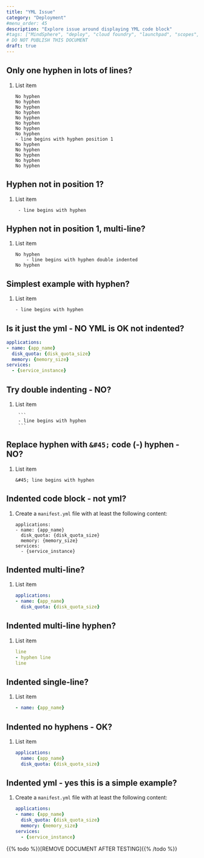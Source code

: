 ```yaml
---
title: "YML Issue"
category: "Deployment"
#menu_order: 45
description: "Explore issue around displaying YML code block"
#tags: ["MindSphere", "deploy", "cloud foundry", "launchpad", "scopes", "roles", "sso", "XSRF", "limitations", "Gateway"]
# DO NOT PUBLISH THIS DOCUMENT
draft: true
---
```


## Only one hyphen in lots of lines?

1. List item

    ```
    No hyphen
    No hyphen
    No hyphen
    No hyphen
    No hyphen
    No hyphen
    No hyphen
    No hyphen
    - line begins with hyphen position 1
    No hyphen
    No hyphen
    No hyphen
    No hyphen
    No hyphen
    ```

## Hyphen not in position 1?

1. List item

    ```
     - line begins with hyphen
    ```

## Hyphen not in position 1, multi-line?

1. List item

    ```
    No hyphen
        - line begins with hyphen double indented
    No hyphen
    ```

## Simplest example with hyphen?

1. List item

    ```
    - line begins with hyphen
    ```

## Is it just the yml - NO YML is OK not indented?

```yml
applications:
- name: {app_name}
  disk_quota: {disk_quota_size}
  memory: {memory_size}
services:
  - {service_instance}
```

## Try double indenting - NO?

1. List item

        ```
        - line begins with hyphen
        ```

## Replace hyphen with `&#45;` code (&#45;) hyphen - NO?

1. List item

    ```
    &#45; line begins with hyphen
    ```

## Indented code block - not yml?

1. Create a `manifest.yml` file with at least the following content:

    ```
    applications:
    - name: {app_name}
      disk_quota: {disk_quota_size}
      memory: {memory_size}
    services:
      - {service_instance}
    ```

## Indented multi-line?

1. List item

    ```yml
    applications:
    - name: {app_name}
      disk_quota: {disk_quota_size}
    ```

## Indented multi-line hyphen?

1. List item

    ```yml
    line
    - hyphen line
    line
    ```

## Indented single-line?

1. List item

    ```yml
    - name: {app_name}
    ```

## Indented no hyphens - OK?

1. List item

    ```yml
    applications:
      name: {app_name}
      disk_quota: {disk_quota_size}
    ```

## Indented yml - yes this is a simple example?

1. Create a `manifest.yml` file with at least the following content:

    ```yml
    applications:
    - name: {app_name}
      disk_quota: {disk_quota_size}
      memory: {memory_size}
    services:
      - {service_instance}
    ```

{{% todo %}}[REMOVE DOCUMENT AFTER TESTING]{{% /todo %}}
